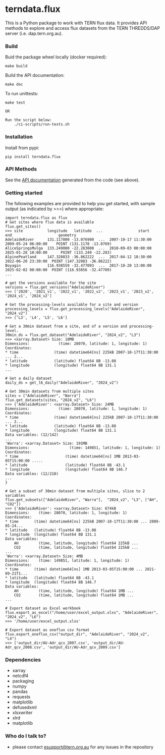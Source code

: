 # terndata.flux

This is a Python package to work with TERN flux data. It provides API methods to explore and access flux datasets from the TERN THREDDS/DAP server (i.e. dap.tern.org.au).

### Build
Buid the package wheel locally (docker required):
    
    make build

Build the API documentation:

    make doc

To run unittests:

    make test

    OR
    
    Run the script below:
        ./ci-scripts/run-tests.sh

### Installation
Install from pypi:

    pip install terndata.flux


### API Methods
See the [API documentation](https://terndata-flux.readthedocs.io) generated from the code (see above).

### Getting started
The following examples are provided to help you get started, with sample output (as indicated by >>>) where appropriate:

    import terndata.flux as flux 
    # Get sites where flux data is available
    flux.get_sites()
    >>> site           longitude   latitude  ...                start                  end                     geometry
    AdelaideRiver      131.117800 -13.076900  ...  2007-10-17 11:30:00  2009-05-24 06:00:00    POINT (131.1178 -13.0769)
    AliceSpringsMulga  133.249000 -22.283000  ...  2010-09-03 00:00:00  2025-01-28 10:00:00      POINT (133.249 -22.283)
    AlpinePeatland     147.320833 -36.862222  ...  2017-04-12 18:30:00  2022-06-20 23:30:00  POINT (147.32083 -36.86222)
    Boyagin            116.938559 -32.477093  ...  2017-10-20 13:00:00  2025-02-02 00:00:00  POINT (116.93856 -32.47709)
    ...

    # get the versions available for the site
    versions = flux.get_versions("AdelaideRiver")
    >>> ['2020', '2021_v1', '2022_v1', '2022_v2', '2023_v1', '2023_v2', '2024_v1', '2024_v2']
    
    # Get the processing-levels available for a site and version
    processing_levels = flux.get_processing_levels("AdelaideRiver", "2024_v2")
    >>> ['L3', 'L4', 'L5', 'L6']

    # Get a 30min dataset from a site, and of a version and processing-level.
    30min_ds = flux.get_dataset("AdelaideRiver", "2024_v2", "L3")
    >>> <xarray.Dataset> Size: 18MB
    Dimensions:             (time: 28070, latitude: 1, longitude: 1)
    Coordinates:
    * time                (time) datetime64[ns] 225kB 2007-10-17T11:30:00 ... 2...
    * latitude            (latitude) float64 8B -13.08
    * longitude           (longitude) float64 8B 131.1 
    ...

    # Get a daily dataset
    daily_ds = get_l6_daily("AdelaideRiver", "2024_v2")

    # Get 30min datasets from multiple sites
    sites = ["AdelaideRiver", "Warra"]
    flux.get_datasets(sites, "2024_v2", "L6")
    >>> {'AdelaideRiver': <xarray.Dataset> Size: 24MB
    Dimensions:             (time: 28070, latitude: 1, longitude: 1)
    Coordinates:
    * time                (time) datetime64[ns] 225kB 2007-10-17T11:30:00 ... 2...
    * latitude            (latitude) float64 8B -13.08
    * longitude           (longitude) float64 8B 131.1
    Data variables: (12/142)
    ...
    'Warra': <xarray.Dataset> Size: 191MB
    Dimensions:                  (time: 149851, latitude: 1, longitude: 1)
    Coordinates:
    * time                     (time) datetime64[ns] 1MB 2013-03-05T15:00:00 .....
    * latitude                 (latitude) float64 8B -43.1
    * longitude                (longitude) float64 8B 146.7
    Data variables: (12/210)
    ...
    }

    # Get a subset of 30min dataset from multiple sites, slice to 2 variables
    flux.get_subsets(["AdelaideRiver", "Warra"],  "2024_v2", "L3", ["AH", "CO2"])
    >>> {'AdelaideRiver': <xarray.Dataset> Size: 674kB
    Dimensions:    (time: 28070, latitude: 1, longitude: 1)
    Coordinates:
    * time       (time) datetime64[ns] 225kB 2007-10-17T11:30:00 ... 2009-05-24...
    * latitude   (latitude) float64 8B -13.08
    * longitude  (longitude) float64 8B 131.1
    Data variables:
        AH         (time, latitude, longitude) float64 225kB ...
        CO2        (time, latitude, longitude) float64 225kB ...
    ...
    'Warra': <xarray.Dataset> Size: 4MB
    Dimensions:    (time: 149851, latitude: 1, longitude: 1)
    Coordinates:
    * time       (time) datetime64[ns] 1MB 2013-03-05T15:00:00 ... 2021-09-21T1...
    * latitude   (latitude) float64 8B -43.1
    * longitude  (longitude) float64 8B 146.7
    Data variables:
        AH         (time, latitude, longitude) float64 1MB ...
        CO2        (time, latitude, longitude) float64 1MB ...
    ...

    # Export dataset as Excel workbook
    flux.export_as_excel("/home/user/excel_output.xlxs", "AdelaideRiver", "2024_v2", "L6")
    >>> '/home/user/excel_output.xlxs'

    # Export dataset as oneflux csv format
    flux.export_oneflux_csv("output_dir", "AdelaideRiver", "2024_v2", "L4")
    >>> ['output_dir/AU-Adr_qcv_2007.csv', 'output_dir/AU-Adr_qcv_2008.csv', 'output_dir/AU-Adr_qcv_2009.csv']
    
### Dependencies

* xarray
* netcdf4
* packaging
* numpy
* pandas
* requests
* matplotlib
* defusedxml
* xlsxwriter
* xlrd
* matplotlib

### Who do I talk to?

* please contact esupport@tern.org.au for any issues in the repository
